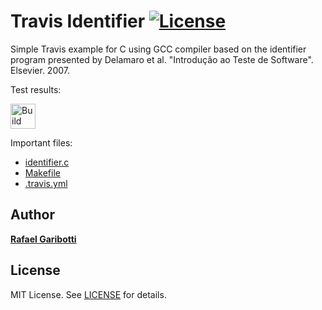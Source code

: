 Travis Identifier [![License][license-img]][license-url]
=
Simple Travis example for C using GCC compiler based on the identifier program presented by Delamaro et al. "Introdução ao Teste de Software". Elsevier. 2007.

Test results:

[<img alt="Build Status" src="https://travis-ci.org/tgambim/travis-identifier.svg?branch=main" height="40">][travis-url]

Important files:

* [identifier.c](identifier.c)
* [Makefile](Makefile)
* [.travis.yml](.travis.yml)


Author
------
[**Rafael Garibotti**](https://br.linkedin.com/in/rafaelgaribotti)


License
-------
MIT License. See [LICENSE](LICENSE) for details.

[main-url]: https://github.com/tgambim/travis-identifier
[readme-url]: https://github.com/tgambim/travis-identifier/blob/main/README.md
[license-url]: https://github.com/tgambim/travis-identifier/blob/main/LICENSE
[license-img]: https://img.shields.io/github/license/rsp/travis-hello-modern-cpp.svg
[travis-url]: https://travis-ci.org/tgambim/travis-identifier
[travis-img]: https://travis-ci.org/tgambim/travis-identifier.svg?branch=master
[github-follow-url]: https://github.com/tgambim
